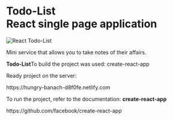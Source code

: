 <h1><strong>Todo-List</strong> <br>React single page application</h1>

<p>
	<img src="https://i.ibb.co/hLnhWzP/Baner.png" alt="React Todo-List">
</p>

<p>Mini service that allows you to take notes of their affairs.</p>

<p><strong>Todo-List</strong>To build the project was used: create-react-app</p>

<p>Ready project on the server:<p> 
	
<p>https://hungry-banach-d8f0fe.netlify.com</p>

<p>To run the project, refer to the documentation: <strong>create-react-app</strong></p> 

<p>https://github.com/facebook/create-react-app</p>

